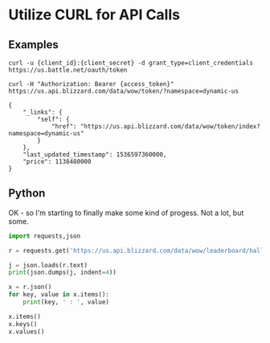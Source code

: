# Utilize CURL for API Calls

## Examples

```
curl -u {client_id}:{client_secret} -d grant_type=client_credentials https://us.battle.net/oauth/token
```

```
curl -H "Authorization: Bearer {access_token}" https://us.api.blizzard.com/data/wow/token/?namespace=dynamic-us
```

```
{
    "_links": {
        "self": {
            "href": "https://us.api.blizzard.com/data/wow/token/index?namespace=dynamic-us"
        }
    },
    "last_updated_timestamp": 1536597360000,
    "price": 1138480000
}
```

## Python

OK - so I'm starting to finally make some kind of progess. Not a lot, but some.


```python
import requests,json

r = requests.get('https://us.api.blizzard.com/data/wow/leaderboard/hall-of-fame/uldir/alliance?namespace=dynamic-us&locale=en_US&access_token=US5jwGwLcqXejsw3A3RSiYJfuE6OsFXjxP')

j = json.loads(r.text)
print(json.dumps(j, indent=4))

x = r.json()
for key, value in x.items():
    print(key, ' : ', value)

x.items()
x.keys()
x.values()
```
